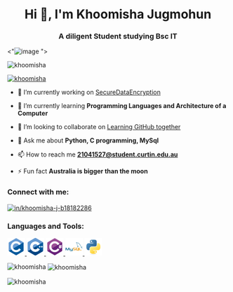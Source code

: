 <h1 align="center">Hi 👋, I'm Khoomisha Jugmohun</h1>
<h3 align="center">A diligent Student studying Bsc IT</h3>

<"![image](https://github.com/Khoomisha/Khoomisha/assets/104551525/70a8b72a-9b30-4ea7-94fd-3ae82cebdf81)
">

<p align="left"> <img src="https://komarev.com/ghpvc/?username=khoomisha&label=Profile%20views&color=0e75b6&style=flat" alt="khoomisha" /> </p>

<p align="left"> <a href="https://github.com/ryo-ma/github-profile-trophy"><img src="https://github-profile-trophy.vercel.app/?username=khoomisha" alt="khoomisha" /></a> </p>

- 🔭 I’m currently working on [SecureDataEncryption](https://github.com/Khoomisha/SecureDataEncryption)

- 🌱 I’m currently learning **Programming Languages and Architecture of a Computer**

- 👯 I’m looking to collaborate on [Learning GitHub together](https://github.com/Khoomisha/skills-introduction-to-github)

- 💬 Ask me about **Python, C programming, MySql**

- 📫 How to reach me **21041527@student.curtin.edu.au**

- ⚡ Fun fact **Australia is bigger than the moon**

<h3 align="left">Connect with me:</h3>
<p align="left">
<a href="https://linkedin.com/in/in/khoomisha-j-b18182286" target="blank"><img align="center" src="https://raw.githubusercontent.com/rahuldkjain/github-profile-readme-generator/master/src/images/icons/Social/linked-in-alt.svg" alt="in/khoomisha-j-b18182286" height="30" width="40" /></a>
</p>

<h3 align="left">Languages and Tools:</h3>
<p align="left"> <a href="https://www.cprogramming.com/" target="_blank" rel="noreferrer"> <img src="https://raw.githubusercontent.com/devicons/devicon/master/icons/c/c-original.svg" alt="c" width="40" height="40"/> </a> <a href="https://www.w3schools.com/cpp/" target="_blank" rel="noreferrer"> <img src="https://raw.githubusercontent.com/devicons/devicon/master/icons/cplusplus/cplusplus-original.svg" alt="cplusplus" width="40" height="40"/> </a> <a href="https://www.w3schools.com/cs/" target="_blank" rel="noreferrer"> <img src="https://raw.githubusercontent.com/devicons/devicon/master/icons/csharp/csharp-original.svg" alt="csharp" width="40" height="40"/> </a> <a href="https://www.mysql.com/" target="_blank" rel="noreferrer"> <img src="https://raw.githubusercontent.com/devicons/devicon/master/icons/mysql/mysql-original-wordmark.svg" alt="mysql" width="40" height="40"/> </a> <a href="https://www.python.org" target="_blank" rel="noreferrer"> <img src="https://raw.githubusercontent.com/devicons/devicon/master/icons/python/python-original.svg" alt="python" width="40" height="40"/> </a> </p>

<p><img align="left" src="https://github-readme-stats.vercel.app/api/top-langs?username=khoomisha&show_icons=true&locale=en&layout=compact" alt="khoomisha" /></p>

<p>&nbsp;<img align="center" src="https://github-readme-stats.vercel.app/api?username=khoomisha&show_icons=true&locale=en" alt="khoomisha" /></p>

<p><img align="center" src="https://github-readme-streak-stats.herokuapp.com/?user=khoomisha&" alt="khoomisha" /></p>
